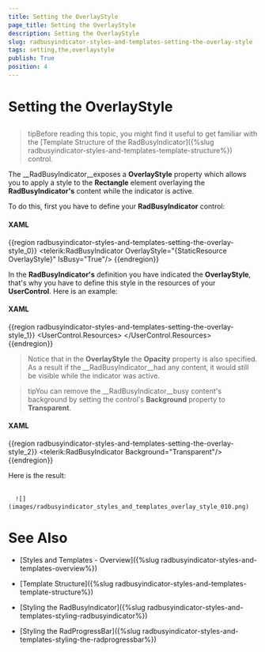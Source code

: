 ```yaml
---
title: Setting the OverlayStyle
page_title: Setting the OverlayStyle
description: Setting the OverlayStyle
slug: radbusyindicator-styles-and-templates-setting-the-overlay-style
tags: setting,the,overlaystyle
publish: True
position: 4
---
```


# Setting the OverlayStyle



## 

>tipBefore reading this topic, you might find it useful to get familiar with the [Template Structure of the RadBusyIndicator]({%slug radbusyindicator-styles-and-templates-template-structure%}) control.

The __RadBusyIndicator__exposes a __OverlayStyle__ property which allows you to apply a style to the __Rectangle__ element overlaying the __RadBusyIndicator's__ content while the indicator is active. 

To do this, first you have to define your __RadBusyIndicator__ control:

#### __XAML__

{{region radbusyindicator-styles-and-templates-setting-the-overlay-style_0}}
	<Grid x:Name="LayoutRoot"
	      Background="White">
	    <telerik:RadBusyIndicator OverlayStyle="{StaticResource OverlayStyle}"
	                              IsBusy="True"/>
	</Grid>
	{{endregion}}



In the __RadBusyIndicator's__ definition you have indicated the __OverlayStyle__, that's why you have to define this style in the resources of your __UserControl__. Here is an example:

#### __XAML__

{{region radbusyindicator-styles-and-templates-setting-the-overlay-style_1}}
	<UserControl.Resources>
	    <Style x:Key="OverlayStyle"
	           TargetType="Rectangle">
	        <Setter Property="Stroke"
	                Value="#FFDA8282" />
	        <Setter Property="Fill">
	            <Setter.Value>
	                <LinearGradientBrush EndPoint="0.5,1"
	                                     MappingMode="RelativeToBoundingBox"
	                                     StartPoint="0.5,0">
	                    <GradientStop Color="#FF6BBDD2"
	                                  Offset="0" />
	                    <GradientStop Color="#FFD2CC34"
	                                  Offset="0.209" />
	                    <GradientStop Color="#FFC2CE8E"
	                                  Offset="0.512" />
	                    <GradientStop Color="#FF86C0CE"
	                                  Offset="0.897" />
	                    <GradientStop Color="#FF8E9334"
	                                  Offset="0" />
	                </LinearGradientBrush>
	            </Setter.Value>
	        </Setter>
	        <Setter Property="Opacity"
	                Value="0.5" />
	    </Style>
	</UserControl.Resources>
	{{endregion}}



>Notice that in the __OverlayStyle__ the __Opacity__ property is also specified. As a result if the __RadBusyIndicator__had any content, it would still be visible while the indicator was active.

>tipYou can remove the __RadBusyIndicator__busy content's background by setting the control's __Background__ property to __Transparent__.

#### __XAML__

{{region radbusyindicator-styles-and-templates-setting-the-overlay-style_2}}
	<telerik:RadBusyIndicator Background="Transparent"/>
	{{endregion}}



Here is the result:




         
      ![](images/radbusyindicator_styles_and_templates_overlay_style_010.png)

# See Also

 * [Styles and Templates - Overview]({%slug radbusyindicator-styles-and-templates-overview%})

 * [Template Structure]({%slug radbusyindicator-styles-and-templates-template-structure%})

 * [Styling the RadBusyIndicator]({%slug radbusyindicator-styles-and-templates-styling-radbusyindicator%})

 * [Styling the RadProgressBar]({%slug radbusyindicator-styles-and-templates-styling-the-radprogressbar%})
